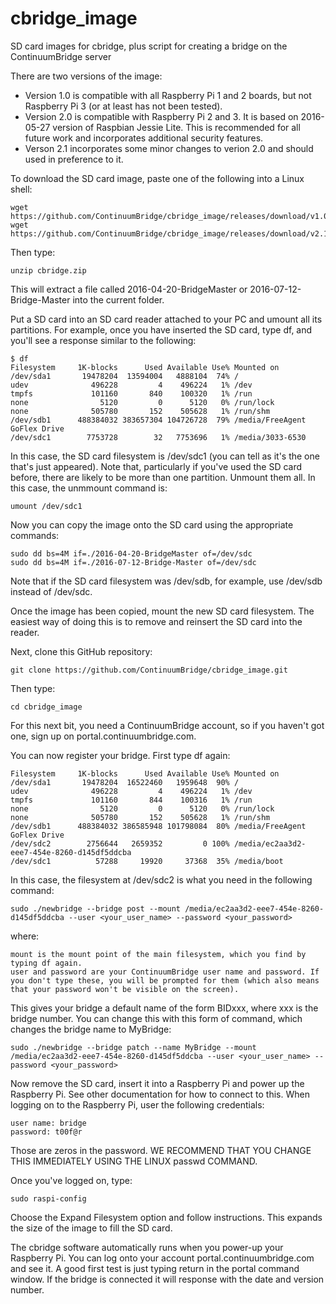 # cbridge_image
SD card images for cbridge, plus script for creating a bridge on the ContinuumBridge server

There are two versions of the image:

* Version 1.0 is compatible with all Raspberry Pi 1 and 2 boards, but not Raspberry Pi 3 (or at least has not been tested).
* Version 2.0 is compatible with Raspberry Pi 2 and 3. It is based on 2016-05-27 version of Raspbian Jessie Lite. This is recommended for all future work and incorporates additional security features.
* Verson 2.1 incorporates some minor changes to verion 2.0 and should used in preference to it.

To download the SD card image, paste one of the following into a Linux shell:

    wget https://github.com/ContinuumBridge/cbridge_image/releases/download/v1.0/cbridge.zip
    wget https://github.com/ContinuumBridge/cbridge_image/releases/download/v2.1/cbridge.zip

Then type:

    unzip cbridge.zip

This will extract a file called 2016-04-20-BridgeMaster or 2016-07-12-Bridge-Master into the current folder. 

Put a SD card into an SD card reader attached to your PC and umount all its partitions. For example, once you have inserted the SD card, type df, and you'll see a response similar to the following:

    $ df
    Filesystem     1K-blocks      Used Available Use% Mounted on
    /dev/sda1       19478204  13594004   4888104  74% /
    udev              496228         4    496224   1% /dev
    tmpfs             101160       840    100320   1% /run
    none                5120         0      5120   0% /run/lock
    none              505780       152    505628   1% /run/shm
    /dev/sdb1      488384032 383657304 104726728  79% /media/FreeAgent GoFlex Drive
    /dev/sdc1        7753728        32   7753696   1% /media/3033-6530

In this case, the SD card filesystem is /dev/sdc1 (you can tell as it's the one that's just appeared). Note that, particularly if you've used the SD card before, there are likely to be more than one partition. Unmount them all. In this case, the unmmount command is:

    umount /dev/sdc1

Now you can copy the image onto the SD card using the appropriate commands:

    sudo dd bs=4M if=./2016-04-20-BridgeMaster of=/dev/sdc
    sudo dd bs=4M if=./2016-07-12-Bridge-Master of=/dev/sdc

Note that if the SD card filesystem was /dev/sdb, for example, use /dev/sdb instead of /dev/sdc.

Once the image has been copied, mount the new SD card filesystem. The easiest way of doing this is to remove and reinsert the SD card into the reader.

Next, clone this GitHub repository:

    git clone https://github.com/ContinuumBridge/cbridge_image.git

Then type:

    cd cbridge_image

For this next bit, you need a ContinuumBridge account, so if you haven't got one, sign up on portal.continuumbridge.com.

You can now register your bridge. First type df again:

    Filesystem     1K-blocks      Used Available Use% Mounted on
    /dev/sda1       19478204  16522460   1959648  90% /
    udev              496228         4    496224   1% /dev
    tmpfs             101160       844    100316   1% /run
    none                5120         0      5120   0% /run/lock
    none              505780       152    505628   1% /run/shm
    /dev/sdb1      488384032 386585948 101798084  80% /media/FreeAgent GoFlex Drive
    /dev/sdc2        2756644   2659352         0 100% /media/ec2aa3d2-eee7-454e-8260-d145df5ddcba
    /dev/sdc1          57288     19920     37368  35% /media/boot

In this case, the filesystem at /dev/sdc2 is what you need in the following command:

    sudo ./newbridge --bridge post --mount /media/ec2aa3d2-eee7-454e-8260-d145df5ddcba --user <your_user_name> --password <your_password>

where:

    mount is the mount point of the main filesystem, which you find by typing df again.
    user and password are your ContinuumBridge user name and password. If you don't type these, you will be prompted for them (which also means that your password won't be visible on the screen).
  
This gives your bridge a default name of the form BIDxxx, where xxx is the bridge number. You can change this with this form of command, which changes the bridge name to MyBridge:

    sudo ./newbridge --bridge patch --name MyBridge --mount /media/ec2aa3d2-eee7-454e-8260-d145df5ddcba --user <your_user_name> --password <your_password>
  
Now remove the SD card, insert it into a Raspberry Pi and power up the Raspberry Pi. See other documentation for how to connect to this. When logging on to the Raspberry Pi, user the following credentials:

    user name: bridge
    password: t00f@r
    
Those are zeros in the password. WE RECOMMEND THAT YOU CHANGE THIS IMMEDIATELY USING THE LINUX passwd COMMAND.

Once you've logged on, type:

    sudo raspi-config
  
Choose the Expand Filesystem option and follow instructions. This expands the size of the image to fill the SD card.

The cbridge software automatically runs when you power-up your Raspberry Pi. You can log onto your account portal.continuumbridge.com and see it. A good first test is just typing return in the portal command window. If the bridge is connected it will response with the date and version number.




